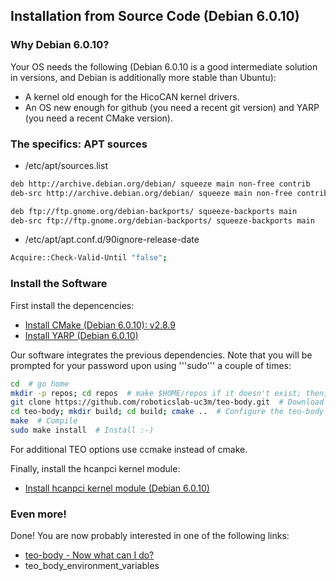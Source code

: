 ## Installation from Source Code (Debian 6.0.10)

### Why Debian 6.0.10?

Your OS needs the following (Debian 6.0.10 is a good intermediate solution in versions, and Debian is additionally more stable than Ubuntu):
  - A kernel old enough for the HicoCAN kernel drivers.
  - An OS new enough for github (you need a recent git version) and YARP (you need a recent CMake version).

### The specifics: APT sources

- /etc/apt/sources.list
```bash
deb http://archive.debian.org/debian/ squeeze main non-free contrib
deb-src http://archive.debian.org/debian/ squeeze main non-free contrib

deb ftp://ftp.gnome.org/debian-backports/ squeeze-backports main
deb-src ftp://ftp.gnome.org/debian-backports/ squeeze-backports main
```
- /etc/apt/apt.conf.d/90ignore-release-date
```bash
Acquire::Check-Valid-Until "false";
```

### Install the Software

First install the depencencies:
  - [Install CMake (Debian 6.0.10): v2.8.9](https://github.com/roboticslab-uc3m/installation-guides/blob/develop/install_cmake.md)
  - [Install YARP (Debian 6.0.10)](https://github.com/roboticslab-uc3m/installation-guides/blob/develop/install_yarp.md)

Our software integrates the previous dependencies. Note that you will be prompted for your password upon using '''sudo''' a couple of times:

```bash
cd  # go home
mkdir -p repos; cd repos  # make $HOME/repos if it doesn't exist; then, enter it
git clone https://github.com/roboticslab-uc3m/teo-body.git  # Download teo-body software from the repository
cd teo-body; mkdir build; cd build; cmake ..  # Configure the teo-body software
make  # Compile
sudo make install  # Install :-)
```

For additional TEO options use ccmake instead of cmake.

Finally, install the hcanpci kernel module:

  - [Install hcanpci kernel module (Debian 6.0.10)]( /doc/teo_body_install_hcanpci_on_debian_6.md )

### Even more!

Done! You are now probably interested in one of the following links:
  - [teo-body - Now what can I do?]( /doc/teo_body_post_install.md )
  - teo_body_environment_variables
